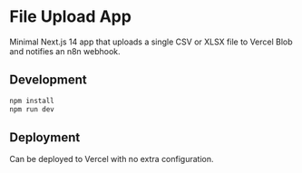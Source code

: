 # File Upload App

Minimal Next.js 14 app that uploads a single CSV or XLSX file to Vercel Blob and notifies an n8n webhook.

## Development

```bash
npm install
npm run dev
```

## Deployment

Can be deployed to Vercel with no extra configuration.
